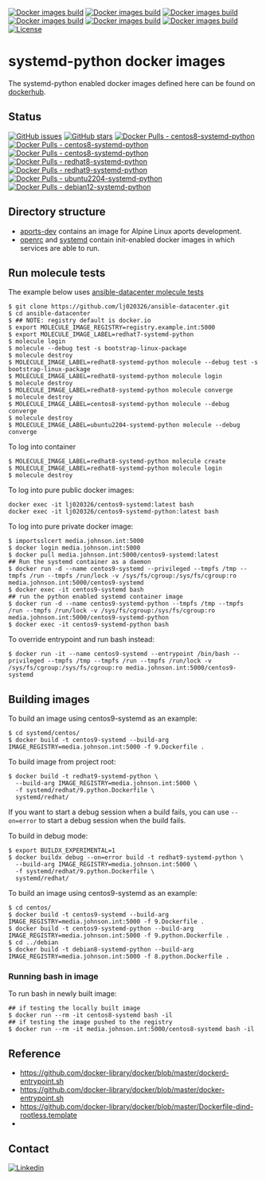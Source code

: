 [![Docker images build](https://github.com/lj020326/systemd-python-dockerfiles/actions/workflows/build-alpine.yml/badge.svg)](https://github.com/lj020326/systemd-python-dockerfiles/actions/workflows/build-alpine.yml)
[![Docker images build](https://github.com/lj020326/systemd-python-dockerfiles/actions/workflows/build-redhat.yml/badge.svg)](https://github.com/lj020326/systemd-python-dockerfiles/actions/workflows/build-redhat.yml)
[![Docker images build](https://github.com/lj020326/systemd-python-dockerfiles/actions/workflows/build-centos.yml/badge.svg)](https://github.com/lj020326/systemd-python-dockerfiles/actions/workflows/build-centos.yml)
[![Docker images build](https://github.com/lj020326/systemd-python-dockerfiles/actions/workflows/build-fedora.yml/badge.svg)](https://github.com/lj020326/systemd-python-dockerfiles/actions/workflows/build-fedora.yml)
[![Docker images build](https://github.com/lj020326/systemd-python-dockerfiles/actions/workflows/build-ubuntu.yml/badge.svg)](https://github.com/lj020326/systemd-python-dockerfiles/actions/workflows/build-ubuntu.yml)
[![Docker images build](https://github.com/lj020326/systemd-python-dockerfiles/actions/workflows/build-debian.yml/badge.svg)](https://github.com/lj020326/systemd-python-dockerfiles/actions/workflows/build-debian.yml)
[![License](https://img.shields.io/badge/license-MIT-brightgreen.svg?style=flat)](LICENSE)

# systemd-python docker images

The systemd-python enabled docker images defined here can be found on [dockerhub](https://hub.docker.com/repositories/lj020326?search=systemd).  

## Status

[![GitHub issues](https://img.shields.io/github/issues/lj020326/systemd-python-dockerfiles.svg?style=flat)](https://github.com/lj020326/systemd-python-dockerfiles/issues)
[![GitHub stars](https://img.shields.io/github/stars/lj020326/systemd-python-dockerfiles.svg?style=flat)](https://github.com/lj020326/systemd-python-dockerfiles/stargazers)
[![Docker Pulls - centos8-systemd-python](https://img.shields.io/docker/pulls/lj020326/centos8-systemd-python.svg?style=flat)](https://hub.docker.com/repository/docker/lj020326/centos8-systemd-python/)
[![Docker Pulls - centos8-systemd-python](https://img.shields.io/docker/pulls/lj020326/centos9-systemd-python.svg?style=flat)](https://hub.docker.com/repository/docker/lj020326/centos9-systemd-python/)
[![Docker Pulls - centos8-systemd-python](https://img.shields.io/docker/pulls/lj020326/centos10-systemd-python.svg?style=flat)](https://hub.docker.com/repository/docker/lj020326/centos10-systemd-python/)
[![Docker Pulls - redhat8-systemd-python](https://img.shields.io/docker/pulls/lj020326/redhat8-systemd-python.svg?style=flat)](https://hub.docker.com/repository/docker/lj020326/redhat8-systemd-python/)
[![Docker Pulls - redhat9-systemd-python](https://img.shields.io/docker/pulls/lj020326/redhat9-systemd-python.svg?style=flat)](https://hub.docker.com/repository/docker/lj020326/redhat9-systemd-python/)
[![Docker Pulls - ubuntu2204-systemd-python](https://img.shields.io/docker/pulls/lj020326/ubuntu2204-systemd-python.svg?style=flat)](https://hub.docker.com/repository/docker/lj020326/ubuntu2204-systemd-python/)
[![Docker Pulls - debian12-systemd-python](https://img.shields.io/docker/pulls/lj020326/debian12-systemd-python.svg?style=flat)](https://hub.docker.com/repository/docker/lj020326/debian12-systemd-python/)

## Directory structure

- [aports-dev](./aports-dev) contains an image for Alpine Linux aports development.
- [openrc](./openrc) and [systemd](./systemd) contain init-enabled docker images in which services are able to run.

## Run molecule tests

The example below uses [ansible-datacenter molecule tests](https://github.com/lj020326/ansible-datacenter/tree/main/molecule)

```shell
$ git clone https://github.com/lj020326/ansible-datacenter.git
$ cd ansible-datacenter
$ ## NOTE: registry default is docker.io
$ export MOLECULE_IMAGE_REGISTRY=registry.example.int:5000
$ export MOLECULE_IMAGE_LABEL=redhat7-systemd-python
$ molecule login
$ molecule --debug test -s bootstrap-linux-package
$ molecule destroy
$ MOLECULE_IMAGE_LABEL=redhat8-systemd-python molecule --debug test -s bootstrap-linux-package
$ MOLECULE_IMAGE_LABEL=redhat8-systemd-python molecule login
$ molecule destroy
$ MOLECULE_IMAGE_LABEL=redhat8-systemd-python molecule converge
$ molecule destroy
$ MOLECULE_IMAGE_LABEL=centos8-systemd-python molecule --debug converge
$ molecule destroy
$ MOLECULE_IMAGE_LABEL=ubuntu2204-systemd-python molecule --debug converge

```

To log into container

```shell
$ MOLECULE_IMAGE_LABEL=redhat8-systemd-python molecule create
$ MOLECULE_IMAGE_LABEL=redhat8-systemd-python molecule login
$ molecule destroy
```

To log into pure public docker images:
```shell
docker exec -it lj020326/centos9-systemd:latest bash
docker exec -it lj020326/centos9-systemd-python:latest bash
```

To log into pure private docker image:
```shell
$ importsslcert media.johnson.int:5000
$ docker login media.johnson.int:5000
$ docker pull media.johnson.int:5000/centos9-systemd:latest
## Run the systemd container as a daemon
$ docker run -d --name centos9-systemd --privileged --tmpfs /tmp --tmpfs /run --tmpfs /run/lock -v /sys/fs/cgroup:/sys/fs/cgroup:ro media.johnson.int:5000/centos9-systemd
$ docker exec -it centos9-systemd bash
## run the python enabled systemd container image
$ docker run -d --name centos9-systemd-python --tmpfs /tmp --tmpfs /run --tmpfs /run/lock -v /sys/fs/cgroup:/sys/fs/cgroup:ro media.johnson.int:5000/centos9-systemd-python
$ docker exec -it centos9-systemd-python bash
```

To override entrypoint and run bash instead:
```shell
$ docker run -it --name centos9-systemd --entrypoint /bin/bash --privileged --tmpfs /tmp --tmpfs /run --tmpfs /run/lock -v /sys/fs/cgroup:/sys/fs/cgroup:ro media.johnson.int:5000/centos9-systemd
```

## Building images

To build an image using centos9-systemd as an example:
```shell
$ cd systemd/centos/
$ docker build -t centos9-systemd --build-arg IMAGE_REGISTRY=media.johnson.int:5000 -f 9.Dockerfile .
```


To build image from project root:
```shell
$ docker build -t redhat9-systemd-python \
  --build-arg IMAGE_REGISTRY=media.johnson.int:5000 \
  -f systemd/redhat/9.python.Dockerfile \
  systemd/redhat/
```

If you want to start a debug session when a build fails, you can use
`--on=error` to start a debug session when the build fails.

To build in debug mode:
```shell
$ export BUILDX_EXPERIMENTAL=1
$ docker buildx debug --on=error build -t redhat9-systemd-python \
  --build-arg IMAGE_REGISTRY=media.johnson.int:5000 \
  -f systemd/redhat/9.python.Dockerfile \
  systemd/redhat/
```

To build an image using centos9-systemd as an example:
```shell
$ cd centos/
$ docker build -t centos9-systemd --build-arg IMAGE_REGISTRY=media.johnson.int:5000 -f 9.Dockerfile .
$ docker build -t centos9-systemd-python --build-arg IMAGE_REGISTRY=media.johnson.int:5000 -f 9.python.Dockerfile .
$ cd ../debian
$ docker build -t debian8-systemd-python --build-arg IMAGE_REGISTRY=media.johnson.int:5000 -f 8.python.Dockerfile .
```

### Running bash in image

To run bash in newly built image:

```shell
## if testing the locally built image
$ docker run --rm -it centos8-systemd bash -il
## if testing the image pushed to the registry
$ docker run --rm -it media.johnson.int:5000/centos8-systemd bash -il
```

## Reference

- https://github.com/docker-library/docker/blob/master/dockerd-entrypoint.sh
- https://github.com/docker-library/docker/blob/master/docker-entrypoint.sh
- https://github.com/docker-library/docker/blob/master/Dockerfile-dind-rootless.template
- 

## Contact

[![Linkedin](https://img.shields.io/badge/LinkedIn-0077B5?style=for-the-badge&logo=linkedin&logoColor=white)](https://www.linkedin.com/in/leejjohnson/)
